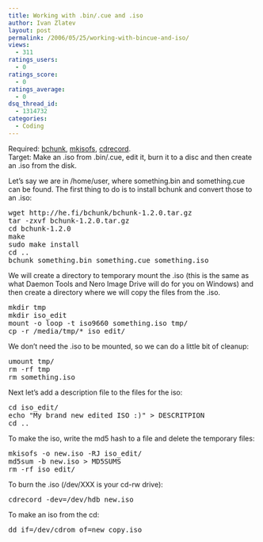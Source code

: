 ```yaml
---
title: Working with .bin/.cue and .iso
author: Ivan Zlatev
layout: post
permalink: /2006/05/25/working-with-bincue-and-iso/
views:
  - 311
ratings_users:
  - 0
ratings_score:
  - 0
ratings_average:
  - 0
dsq_thread_id:
  - 1314732
categories:
  - Coding
---
```

Required: [bchunk][1], [mkisofs][2], [cdrecord][3].  
Target: Make an .iso from .bin/.cue, edit it, burn it to a disc and then create an .iso from the disk.

Let&#8217;s say we are in /home/user, where something.bin and something.cue can be found. The first thing to do is to install bchunk and convert those to an .iso:

<pre lang="bash">wget http://he.fi/bchunk/bchunk-1.2.0.tar.gz
tar -zxvf bchunk-1.2.0.tar.gz
cd bchunk-1.2.0
make
sudo make install
cd ..
bchunk something.bin something.cue something.iso</pre>

We will create a directory to temporary mount the .iso (this is the same as what Daemon Tools and Nero Image Drive will do for you on Windows) and then create a directory where we will copy the files from the .iso.

<pre lang="bash">mkdir tmp
mkdir iso_edit
mount -o loop -t iso9660 something.iso tmp/
cp -r /media/tmp/* iso_edit/</pre>

We don&#8217;t need the .iso to be mounted, so we can do a little bit of cleanup:

<pre lang="bash">umount tmp/
rm -rf tmp
rm something.iso</pre>

Next let&#8217;s add a description file to the files for the iso:

<pre lang="bash">cd iso_edit/
echo "My brand new edited ISO :)" > DESCRITPION
cd ..</pre>

To make the iso, write the md5 hash to a file and delete the temporary files:

<pre lang="bash">mkisofs -o new.iso -RJ iso_edit/
md5sum -b new.iso > MD5SUMS
rm -rf iso_edit/</pre>

To burn the .iso (/dev/XXX is your cd-rw drive):

<pre lang="bash">cdrecord -dev=/dev/hdb new.iso</pre>

To make an iso from the cd:

<pre lang="bash">dd if=/dev/cdrom of=new_copy.iso</pre>

 [1]: http://he.fi/bchunk/
 [2]: http://www.andante.org/mkisofs.html
 [3]: http://cdrecord.berlios.de/old/private/cdrecord.html